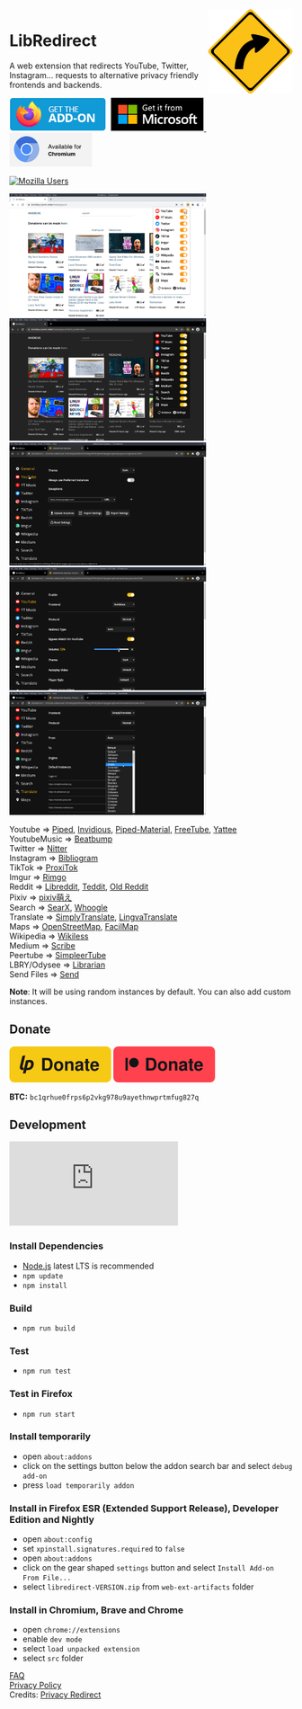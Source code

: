 <img src="./src/assets/images/libredirect.svg" width="150" align="right" />

# LibRedirect
A web extension that redirects YouTube, Twitter, Instagram... requests to alternative privacy friendly frontends and backends.



[![Firefox Add-on](./img/badge-amo.png)](https://addons.mozilla.org/firefox/addon/libredirect/)&nbsp;
<a href="https://microsoftedge.microsoft.com/addons/detail/libredirect/aodffkeankebfonljgbcfbbaljopcpdb">
  <img src="./img/badge-ms.png" height=60>
</a>&nbsp;
<a href="./chromium.md"><img src ="./img/badge-chromium.png" height=60 ></a>

[![Mozilla Users](https://badges.alefvanoon.xyz/amo/users/libredirect?label=Firefox%20Users)](https://addons.mozilla.org/firefox/addon/libredirect/)

<img src ="./img/1.png" width=350>&nbsp;
<img src ="./img/2.png" width=350>&nbsp;
<img src ="./img/3.png" width=350>&nbsp;
<img src ="./img/4.png" width=350>&nbsp;
<img src ="./img/5.png" width=350>&nbsp;

Youtube => [Piped](https://github.com/TeamPiped/Piped), [Invidious](https://github.com/iv-org/invidious), [Piped-Material](https://github.com/mmjee/Piped-Material), [FreeTube](https://github.com/FreeTubeApp/FreeTube), [Yattee](https://github.com/yattee/yattee)\
YoutubeMusic => [Beatbump](https://github.com/snuffyDev/Beatbump)\
Twitter => [Nitter](https://github.com/zedeus/nitter)\
Instagram => [Bibliogram](https://sr.ht/~cadence/bibliogram/)\
TikTok => [ProxiTok](https://github.com/pablouser1/ProxiTok)\
Imgur => [Rimgo](https://codeberg.org/video-prize-ranch/rimgo)\
Reddit => [Libreddit](https://github.com/spikecodes/libreddit#instances), [Teddit](https://codeberg.org/teddit/teddit#instances), [Old Reddit](https://old.reddit.com)\
Pixiv => [pixiv萌え](https://github.com/kokororin/pixiv.moe)\
Search => [SearX](https://searx.github.io/searx/), [Whoogle](https://benbusby.com/projects/whoogle-search/)\
Translate => [SimplyTranslate](https://git.sr.ht/~metalune/simplytranslate_web), [LingvaTranslate](https://github.com/TheDavidDelta/lingva-translate)\
Maps => [OpenStreetMap](https://www.openstreetmap.org/), [FacilMap](https://github.com/FacilMap/facilmap)\
Wikipedia => [Wikiless](https://codeberg.org/orenom/wikiless)\
Medium => [Scribe](https://sr.ht/~edwardloveall/scribe/)\
Peertube => [SimpleerTube](https://git.sr.ht/~metalune/simpleweb_peertube)\
LBRY/Odysee => [Librarian](https://codeberg.org/librarian/librarian)\
Send Files => [Send](https://github.com/timvisee/send)

**Note**: It will be using random instances by default. You can also add custom instances.

## Donate
[![Liberapay](./img/liberapay.svg)](https://liberapay.com/LibRedirect)
[![Patreon](./img/patreon.svg)](https://patreon.com/LibRedirect)

**BTC:** `bc1qrhue0frps6p2vkg978u9ayethnwprtmfug827q`

## Development
[![Matrix Badge](https://badges.alefvanoon.xyz/matrix/libredirect:matrix.org?label=matrix)](https://matrix.to/#/#libredirect:tokhmi.xyz)
### Install Dependencies
- [Node.js](https://nodejs.org/) latest LTS is recommended
- `npm update`
- `npm install`

### Build
- `npm run build`

### Test
- `npm run test`

### Test in Firefox
- `npm run start`

### Install temporarily
- open `about:addons`
- click on the settings button below the addon search bar and select `debug add-on`
- press `load temporarily addon`

### Install in Firefox ESR (Extended Support Release), Developer Edition and Nightly
- open `about:config`
- set `xpinstall.signatures.required` to `false`
- open `about:addons`
- click on the gear shaped `settings` button and select `Install Add-on From File...`
- select `libredirect-VERSION.zip` from `web-ext-artifacts` folder

### Install in Chromium, Brave and Chrome
- open `chrome://extensions`
- enable `dev mode`
- select `load unpacked extension`
- select `src` folder

[FAQ](https://github.com/libredirect/libredirect/wiki/FAQ)\
[Privacy Policy](Privacy-Policy.md)\
Credits: [Privacy Redirect](https://github.com/SimonBrazell/privacy-redirect)
